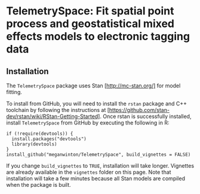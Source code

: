 # TelemetrySpace: Fit spatial point process and geostatistical mixed effects models to electronic tagging data
## Installation
The `TelemetrySpace` package uses Stan [http://mc-stan.org/] for model fitting.  

To install from GitHub, you will need to install the `rstan` package and C++ toolchain by following the instructions at [https://github.com/stan-dev/rstan/wiki/RStan-Getting-Started]. Once rstan is successfully installed, install `TelemetrySpace` from GitHub by executing the following in R:
```
if (!require(devtools)) {
  install.packages("devtools")
  library(devtools)
}
install_github("meganwinton/TelemetrySpace", build_vignettes = FALSE)
```
If you change `build_vignettes` to `TRUE`, installation will take longer. Vignettes are already available in the `vignettes` folder on this page.
Note that installation will take a few minutes because all Stan models are compiled when the package is built.
